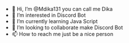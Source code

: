 - 👋 Hi, I’m @Mdika131 you can call me Dika
- 👀 I’m interested in Discord Bot
- 🌱 I’m currently learning Java Script
- 💞️ I’m looking to collaborate make Discord Bot
- 📫 How to reach me just be a nice person 

<!---
if you wan't to contact me:
Discord: I'm Dika#1239
Youtube: Resi Mahardika
Instagram: mahardika_resi
--->
